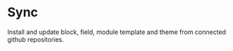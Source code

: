 # Sync

Install and update block, field, module template and theme from connected github repositories.



